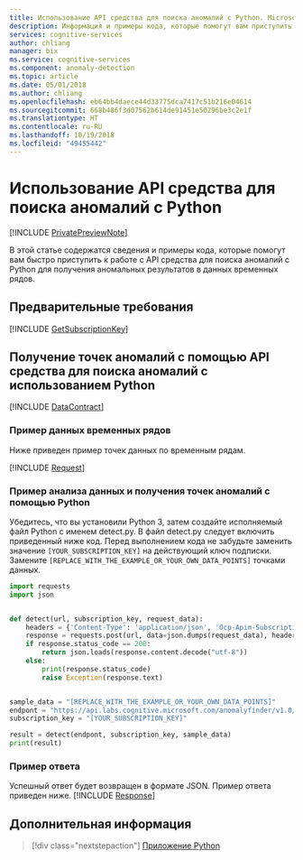 ```yaml
---
title: Использование API средства для поиска аномалий с Python. Microsoft Cognitive Services | Документация Майкрософт
description: Информация и примеры кода, которые помогут вам приступить к работе с API средства для поиска аномалий с использованием Python в Cognitive Services.
services: cognitive-services
author: chliang
manager: bix
ms.service: cognitive-services
ms.component: anomaly-detection
ms.topic: article
ms.date: 05/01/2018
ms.author: chliang
ms.openlocfilehash: eb64bb4daece44d33775dca7417c51b216e04614
ms.sourcegitcommit: 668b486f3d07562b614de91451e50296be3c2e1f
ms.translationtype: HT
ms.contentlocale: ru-RU
ms.lasthandoff: 10/19/2018
ms.locfileid: "49455442"
---
```

# <a name="use-the-anomaly-finder-api-with-python"></a>Использование API средства для поиска аномалий с Python

[!INCLUDE [PrivatePreviewNote](../../../../../includes/cognitive-services-anomaly-finder-private-preview-note.md)]

В этой статье содержатся сведения и примеры кода, которые помогут вам быстро приступить к работе с API средства для поиска аномалий с Python для получения аномальных результатов в данных временных рядов.

## <a name="prerequisites"></a>Предварительные требования

[!INCLUDE [GetSubscriptionKey](../includes/get-subscription-key.md)]

## <a name="getting-anomaly-points-with-anomaly-finder-api-using-python"></a>Получение точек аномалий с помощью API средства для поиска аномалий с использованием Python 

[!INCLUDE [DataContract](../includes/datacontract.md)]

### <a name="example-of-time-series-data"></a>Пример данных временных рядов

Ниже приведен пример точек данных по временным рядам.

[!INCLUDE [Request](../includes/request.md)]

### <a name="analyze-data-and-get-anomaly-points-python-example"></a>Пример анализа данных и получения точек аномалий с помощью Python

Убедитесь, что вы установили Python 3, затем создайте исполняемый файл Python с именем detect.py. В файл detect.py следует включить приведенный ниже код. Перед выполнением кода не забудьте заменить значение `[YOUR_SUBSCRIPTION_KEY]` на действующий ключ подписки.
Замените `[REPLACE_WITH_THE_EXAMPLE_OR_YOUR_OWN_DATA_POINTS]` точками данных.

```python
import requests
import json


def detect(url, subscription_key, request_data):
    headers = {'Content-Type': 'application/json', 'Ocp-Apim-Subscription-Key': subscription_key}
    response = requests.post(url, data=json.dumps(request_data), headers=headers)
    if response.status_code == 200:
        return json.loads(response.content.decode("utf-8"))
    else:
        print(response.status_code)
        raise Exception(response.text)


sample_data = "[REPLACE_WITH_THE_EXAMPLE_OR_YOUR_OWN_DATA_POINTS]"
endpont = "https://api.labs.cognitive.microsoft.com/anomalyfinder/v1.0/anomalydetection"
subscription_key = "[YOUR_SUBSCRIPTION_KEY]"

result = detect(endpont, subscription_key, sample_data)
print(result)

```

### <a name="example-response"></a>Пример ответа

Успешный ответ будет возвращен в формате JSON. Пример ответа приведен ниже.
[!INCLUDE [Response](../includes/response.md)]

## <a name="next-steps"></a>Дополнительная информация

> [!div class="nextstepaction"]
> [Приложение Python](../tutorials/python-tutorial.md)
